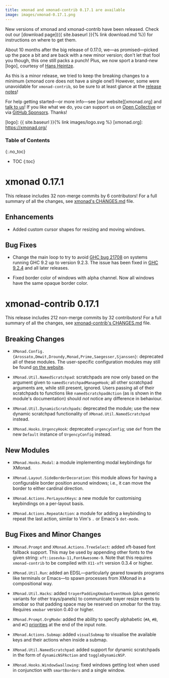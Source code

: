 ```yaml
---
title: xmonad and xmonad-contrib 0.17.1 are available
image: images/xmonad-0.17.1.png
---
```


New versions of xmonad and xmonad-contrib have been released.  Check out
our [download page]({{ site.baseurl }}{% link download.md %}) for
instructions on where to get them.

About 10 months after the big release of 0.17.0, we—as promised—picked
up the pace a bit and are back with a new minor version; don't let that
fool you though, this one still packs a punch!  Plus, we now sport a
brand-new [logo], courtesy of [Hans Heintze].

As this is a minor release, we tried to keep the breaking changes to a
minimum (xmonad core does not have a single one!)  However, some were
unavoidable for `xmonad-contrib`, so be sure to at least glance at the
[release notes](#xmonad-contrib-0.17.1)!

For help getting started—or more info—see [our website][xmonad.org] and
[talk to us][community]!  If you like what we do, you can support us on
[Open Collective] or via [GitHub Sponsors].  Thanks!

[GitHub Sponsors]: https://github.com/sponsors/xmonad
[Hans Heintze]: https://github.com/literallyunplayable
[Open Collective]: https://opencollective.com/xmonad
[community]: https://xmonad.org/community.html
[logo]: {{ site.baseurl }}{% link images/logo.svg %}
[xmonad.org]: https://xmonad.org/

### Table of Contents
{:.no_toc}

  + TOC
  {:toc}

# xmonad 0.17.1

This release includes 32 non-merge commits by 6 contributors!  For a
full summary of all the changes, see [xmonad's CHANGES.md] file.

[xmonad's CHANGES.md]: https://github.com/xmonad/xmonad/blob/v0.17.1/CHANGES.md

## Enhancements

  + Added custom cursor shapes for resizing and moving windows.

## Bug Fixes

  + Change the main loop to try to avoid [GHC bug 21708] on systems
    running GHC 9.2 up to version 9.2.3.  The issue has been fixed in
    [GHC 9.2.4] and all later releases.

  + Fixed border color of windows with alpha channel.  Now all windows
    have the same opaque border color.

[GHC bug 21708]: https://gitlab.haskell.org/ghc/ghc/-/issues/21708
[GHC 9.2.4]: https://discourse.haskell.org/t/ghc-9-2-4-released/4851

# xmonad-contrib 0.17.1

This release includes 212 non-merge commits by 32 contributors!  For a
full summary of all the changes, see [xmonad-contrib's CHANGES.md] file.

[xmonad-contrib's CHANGES.md]: https://github.com/xmonad/xmonad-contrib/blob/v0.17.1/CHANGES.md

## Breaking Changes

  + `XMonad.Config.{Arossato,Dmwit,Droundy,Monad,Prime,Saegesser,Sjanssen}`:
    deprecated all of these modules.  The user-specific configuration
    modules may still be found [on the website].

 + `XMonad.Util.NamedScratchpad`: scratchpads are now only based on the
    argument given to `namedScratchpadManageHook`; all other scratchpad
    arguments are, while still present, ignored.  Users passing all of
    their scratchpads to functions like `namedScratchpadAction` (as is
    shown in the module's documentation) should _not_ notice any
    difference in behaviour.

  + `XMonad.Util.DynamicScratchpads`: deprecated the module; use the new
    dynamic scratchpad functionality of `XMonad.Util.NamedScratchpad`
    instead.

  + `XMonad.Hooks.UrgencyHook`: deprecated `urgencyConfig`; use `def`
    from the new `Default` instance of `UrgencyConfig` instead.

[on the website]: https://xmonad.org/configurations.html

## New Modules

  + `XMonad.Hooks.Modal`: a module implementing modal keybindings for
    XMonad.

  + `XMonad.Layout.SideBorderDecoration`: this module allows for having
    a configurable border position around windows; i.e., it can move the
    border to either cardinal direction.

  + `XMonad.Actions.PerLayoutKeys`: a new module for customising
    keybindings on a per-layout basis.

  + `XMonad.Actions.RepeatAction`: a module for adding a keybinding to
    repeat the last action, similar to Vim's `.` or Emacs's `dot-mode`.

## Bug Fixes and Minor Changes

  + `XMonad.Prompt` and `XMonad.Actions.TreeSelect`: added xft-based
    font fallback support.  This may be used by appending other fonts to
    the given string: `xft:iosevka-11,FontAwesome-9`.  Note that this
    requires `xmonad-contrib` to be compiled with `X11-xft` version
    0.3.4 or higher.

  + `XMonad.Util.Run`: added an EDSL—particularly geared towards
    programs like terminals or Emacs—to spawn processes from XMonad in a
    compositional way.

  + `XMonad.Util.Hacks`: added `trayerPaddingXmobarEventHook` (plus
    generic variants for other trays/panels) to communicate trayer
    resize events to xmobar so that padding space may be reserved on
    xmobar for the tray.  Requires `xmobar` version 0.40 or higher.

  + `XMonad.Prompt.OrgMode`: added the ability to specify alphabetic
    (`#A`, `#B`, and `#C`) [priorities] at the end of the input note.

  + `XMonad.Actions.Submap`: added `visualSubmap` to visualise the
    available keys and their actions when inside a submap.

  + `XMonad.Util.NamedScratchpad`: added support for dynamic scratchpads
    in the form of `dynamicNSPAction` and `toggleDynamicNSP`.

  + `XMonad.Hooks.WindowSwallowing`: fixed windows getting lost when
    used in conjunction with `smartBorders` and a single window.

[priorities]: https://orgmode.org/manual/Priorities.html
